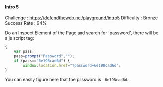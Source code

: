 #### Intro 5

Challenge    : https://defendtheweb.net/playground/intro5
Difficulty   : Bronze
Success Rate : 94%

Do an Inspect Element of the Page and search for 'password', there will be a js script tag:
```js
{
    var pass;
    pass=prompt("Password","");
    if (pass=="6e198cad6d") {
        window.location.href="?password=6e198cad6d";
}
```
You can easily figure here that the password is : `6e198cad6d`.